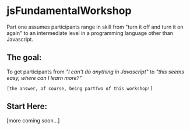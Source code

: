 # jsFundamentalWorkshop
Part one assumes participants range in skill from "turn it off and turn it on again" to an intermediate level in a programming language other than Javascript.

## The goal: 
  To get participants from *"I can't do anything in Javascript"* to *"this seems easy, where can I learn more?"*

```
[the answer, of course, being partTwo of this workshop!]
```

## Start Here:
[more coming soon...]
